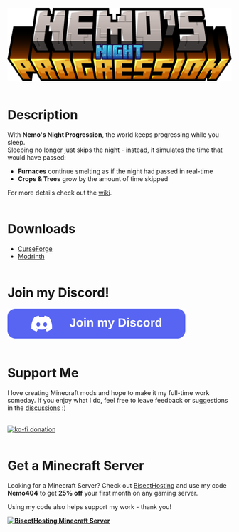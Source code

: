 ![Nemo's Night Progression](https://github.com/NemoNotFound/NemoNotFound/blob/master/resources/minecraft_projects/titles/png/nemos_night_progression.png?raw=true)
<br><br>

# Description

With **Nemo's Night Progression**, the world keeps progressing while you sleep.    
Sleeping no longer just skips the night - instead, it simulates the time that would have passed:

- **Furnaces** continue smelting as if the night had passed in real-time
- **Crops & Trees** grow by the amount of time skipped

For more details check out the [wiki](https://wiki.devnemo.com/projects/minecraft-mods/nemos-night-progression/general).
<br><br>

# Downloads

- [CurseForge](https://curseforge.com/minecraft/mc-mods/nemos-night-progression)
- [Modrinth](https://modrinth.com/mod/nemos-night-progression)
<br><br>

# Join my Discord!

[![Join my Discord](https://github.com/NemoNotFound/NemoNotFound/blob/master/resources/svg/join_discord_button.svg?raw=true)](https://discord.com/invite/yxs9dga)
<br><br>

# Support Me

I love creating Minecraft mods and hope to make it my full-time work someday.
If you enjoy what I do, feel free to leave feedback or suggestions in the [discussions](https://github.com/NemoNotFound/NemosNightProgression/discussions/) :)
<br><br>

[![ko-fi donation](https://ko-fi.com/img/githubbutton_sm.svg)](https://ko-fi.com/nemonotfound)
<br><br>

# Get a Minecraft Server

Looking for a Minecraft Server? 
Check out [BisectHosting](https://bisecthosting.com/Nemo404) and use my code **Nemo404** to get **25% off** your first month on any gaming server.  

Using my code also helps support my work - thank you!

[**![BisectHosting Minecraft Server](https://www.bisecthosting.com/partners/custom-banners/e6d95b5e-b7fb-47eb-ad78-4dc6071a6171.png)**](https://bisecthosting.com/Nemo404)